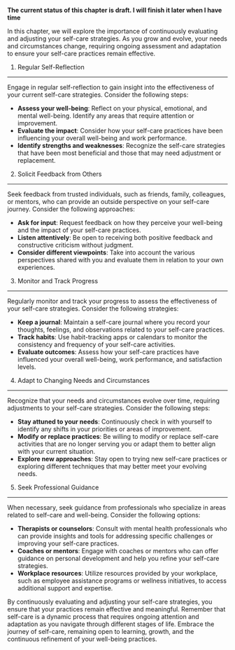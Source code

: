 **The current status of this chapter is draft. I will finish it later when I have time**

In this chapter, we will explore the importance of continuously evaluating and adjusting your self-care strategies. As you grow and evolve, your needs and circumstances change, requiring ongoing assessment and adaptation to ensure your self-care practices remain effective.

1. Regular Self-Reflection
--------------------------

Engage in regular self-reflection to gain insight into the effectiveness of your current self-care strategies. Consider the following steps:

* **Assess your well-being**: Reflect on your physical, emotional, and mental well-being. Identify any areas that require attention or improvement.
* **Evaluate the impact**: Consider how your self-care practices have been influencing your overall well-being and work performance.
* **Identify strengths and weaknesses**: Recognize the self-care strategies that have been most beneficial and those that may need adjustment or replacement.

2. Solicit Feedback from Others
-------------------------------

Seek feedback from trusted individuals, such as friends, family, colleagues, or mentors, who can provide an outside perspective on your self-care journey. Consider the following approaches:

* **Ask for input**: Request feedback on how they perceive your well-being and the impact of your self-care practices.
* **Listen attentively**: Be open to receiving both positive feedback and constructive criticism without judgment.
* **Consider different viewpoints**: Take into account the various perspectives shared with you and evaluate them in relation to your own experiences.

3. Monitor and Track Progress
-----------------------------

Regularly monitor and track your progress to assess the effectiveness of your self-care strategies. Consider the following strategies:

* **Keep a journal**: Maintain a self-care journal where you record your thoughts, feelings, and observations related to your self-care practices.
* **Track habits**: Use habit-tracking apps or calendars to monitor the consistency and frequency of your self-care activities.
* **Evaluate outcomes**: Assess how your self-care practices have influenced your overall well-being, work performance, and satisfaction levels.

4. Adapt to Changing Needs and Circumstances
--------------------------------------------

Recognize that your needs and circumstances evolve over time, requiring adjustments to your self-care strategies. Consider the following steps:

* **Stay attuned to your needs**: Continuously check in with yourself to identify any shifts in your priorities or areas of improvement.
* **Modify or replace practices**: Be willing to modify or replace self-care activities that are no longer serving you or adapt them to better align with your current situation.
* **Explore new approaches**: Stay open to trying new self-care practices or exploring different techniques that may better meet your evolving needs.

5. Seek Professional Guidance
-----------------------------

When necessary, seek guidance from professionals who specialize in areas related to self-care and well-being. Consider the following options:

* **Therapists or counselors**: Consult with mental health professionals who can provide insights and tools for addressing specific challenges or improving your self-care practices.
* **Coaches or mentors**: Engage with coaches or mentors who can offer guidance on personal development and help you refine your self-care strategies.
* **Workplace resources**: Utilize resources provided by your workplace, such as employee assistance programs or wellness initiatives, to access additional support and expertise.

By continuously evaluating and adjusting your self-care strategies, you ensure that your practices remain effective and meaningful. Remember that self-care is a dynamic process that requires ongoing attention and adaptation as you navigate through different stages of life. Embrace the journey of self-care, remaining open to learning, growth, and the continuous refinement of your well-being practices.

